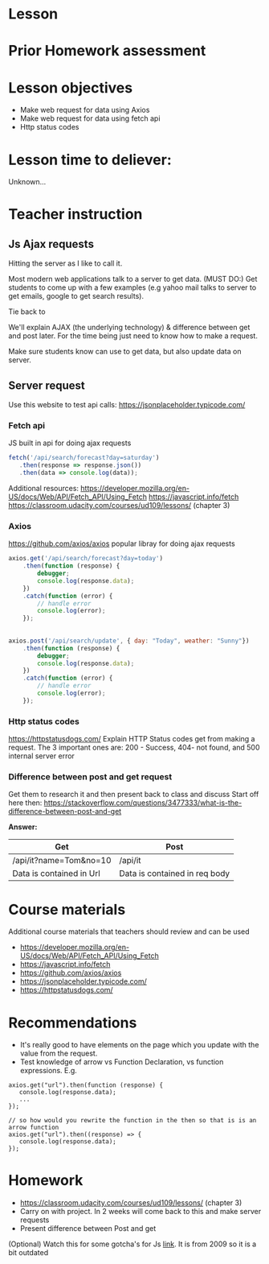 # Lesson

# Prior Homework assessment

# Lesson objectives
- Make web request for data using Axios
- Make web request for data using fetch api
- Http status codes


# Lesson time to deliever:
Unknown...

# Teacher instruction

## Js Ajax requests
Hitting the server as I like to call it. 

Most modern web applications talk to a server to get data. (MUST DO:) Get students to come up with a few examples (e.g yahoo mail talks to server to get emails, google to get search results).

Tie back to 

We'll explain AJAX (the underlying technology) & difference between get and post later. For the time being just need to know how to make a request.

Make sure students know can use to get data, but also update data on server.

## Server request
Use this website to test api calls: https://jsonplaceholder.typicode.com/

### Fetch api
JS built in api for doing ajax requests
```js
fetch('/api/search/forecast?day=saturday')
   .then(response => response.json())
   .then(data => console.log(data));

```

Additional resources:
https://developer.mozilla.org/en-US/docs/Web/API/Fetch_API/Using_Fetch
https://javascript.info/fetch
https://classroom.udacity.com/courses/ud109/lessons/ (chapter 3)

### Axios
https://github.com/axios/axios
popular libray for doing ajax requests

```js
axios.get('/api/search/forecast?day=today')
    .then(function (response) {
        debugger;
        console.log(response.data);
    })
    .catch(function (error) {
        // handle error
        console.log(error);
    });
    
    
axios.post('/api/search/update', { day: "Today", weather: "Sunny"})
    .then(function (response) {
        debugger;
        console.log(response.data);
    })
    .catch(function (error) {
        // handle error
        console.log(error);
    });
```

### Http status codes
https://httpstatusdogs.com/
Explain HTTP Status codes get from making a request. The 3 important ones are: 200 - Success, 404- not found, and 500 internal server error


### Difference between post and get request
Get them to research it and then present back to class and discuss
Start off here then: https://stackoverflow.com/questions/3477333/what-is-the-difference-between-post-and-get

**Answer:**

Get  | Post
--- | --- 
/api/it?name=Tom&no=10|/api/it |
Data is contained in Url| Data is contained in req body


# Course materials
Additional course materials that teachers should review and can be used
- https://developer.mozilla.org/en-US/docs/Web/API/Fetch_API/Using_Fetch
- https://javascript.info/fetch
- https://github.com/axios/axios
- https://jsonplaceholder.typicode.com/
- https://httpstatusdogs.com/

# Recommendations
- It's really good to have elements on the page which you update with the value from the request.
- Test knowledge of arrow vs Function Declaration, vs function expressions. E.g.

```
axios.get("url").then(function (response) {
   console.log(response.data);
   ...
});

// so how would you rewrite the function in the then so that is is an arrow function
axios.get("url").then((response) => {
   console.log(response.data);
});
```

# Homework
- https://classroom.udacity.com/courses/ud109/lessons/ (chapter 3)
- Carry on with project. In 2 weeks will come back to this and make server requests
- Present difference between Post and get

(Optional) Watch this for some gotcha's for Js [link](https://www.youtube.com/watch?v=hQVTIJBZook). It is from 2009 so it is a bit outdated
